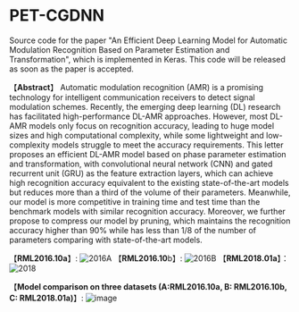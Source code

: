 # PET-CGDNN
Source code for the paper "An Efficient Deep Learning Model for Automatic Modulation Recognition Based on Parameter Estimation and Transformation", which is implemented in Keras.
This code will be released as soon as the paper is accepted.

【**Abstract**】
Automatic modulation recognition (AMR) is a promising technology for intelligent communication receivers to detect signal modulation schemes. Recently, the emerging
deep learning (DL) research has facilitated high-performance DL-AMR approaches. However, most DL-AMR models only focus on recognition accuracy, leading to huge model sizes and high computational complexity, while some lightweight and low-complexity models struggle to meet the accuracy requirements. This letter proposes an efficient DL-AMR model based on phase parameter estimation and transformation, with convolutional neural network (CNN) and gated recurrent unit (GRU) as the feature extraction layers, which can achieve high recognition accuracy equivalent to the existing state-of-the-art models but reduces more than a third of the volume of their parameters. Meanwhile, our model is more competitive in training time and test time than the benchmark models with similar recognition accuracy. Moreover, we further propose to compress our model by pruning, which maintains the recognition accuracy higher than 90% while has less than 1/8 of the number of parameters comparing with state-of-the-art models.

【**RML2016.10a**】:
![2016A](https://user-images.githubusercontent.com/56213845/127735649-520463f2-32ac-4eb7-8884-aaaa0bf7f6f9.png)
【**RML2016.10**b】:
![2016B](https://user-images.githubusercontent.com/56213845/127735650-018c1979-a680-4fb1-ac8c-695b7acef596.png)
【**RML2018.01a**】：
![2018](https://user-images.githubusercontent.com/56213845/127735652-7ca1b4c3-0c5c-43c4-a3cb-65bf3d5f96b7.png)

【**Model comparison on three datasets (A:RML2016.10a, B: RML2016.10b, C: RML2018.01a)**】:
![image](https://user-images.githubusercontent.com/56213845/127735733-ed7bddb6-6325-42b1-ab07-9b171023970c.png)



